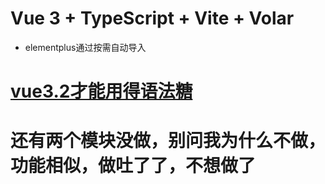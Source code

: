 # Vue 3 + TypeScript + Vite + Volar

* elementplus通过按需自动导入

# [vue3.2才能用得语法糖](https://zhuanlan.zhihu.com/p/542086195)
# 还有两个模块没做，别问我为什么不做，功能相似，做吐了了，不想做了
